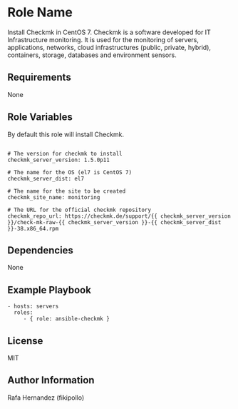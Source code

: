 Role Name
=========

Install Checkmk in CentOS 7.
Checkmk is a software developed for IT Infrastructure monitoring. It is used for the monitoring of servers, applications, networks, cloud infrastructures (public, private, hybrid), containers, storage, databases and environment sensors.

Requirements
------------

None

Role Variables
--------------

By default this role will install Checkmk.
```

# The version for checkmk to install
checkmk_server_version: 1.5.0p11

# The name for the OS (el7 is CentOS 7)
checkmk_server_dist: el7

# The name for the site to be created
checkmk_site_name: monitoring

# The URL for the official checkmk repository
checkmk_repo_url: https://checkmk.de/support/{{ checkmk_server_version }}/check-mk-raw-{{ checkmk_server_version }}-{{ checkmk_server_dist }}-38.x86_64.rpm

```

Dependencies
------------

None

Example Playbook
----------------

    - hosts: servers
      roles:
         - { role: ansible-checkmk }

License
-------

MIT

Author Information
------------------

Rafa Hernandez (fikipollo)

